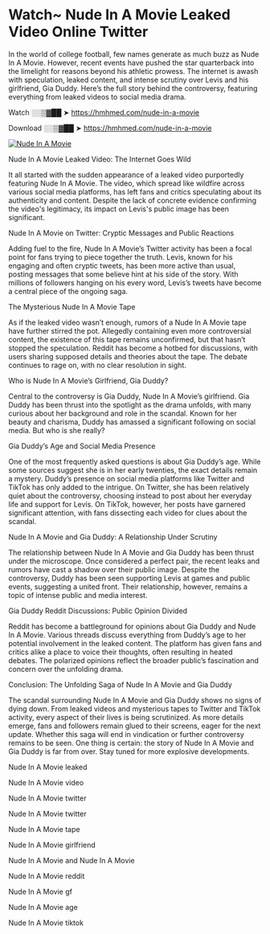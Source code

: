 # Watch~ Nude In A Movie Leaked Video Online Twitter

In the world of college football, few names generate as much buzz as Nude In A Movie. However, recent events have pushed the star quarterback into the limelight for reasons beyond his athletic prowess. The internet is awash with speculation, leaked content, and intense scrutiny over Levis and his girlfriend, Gia Duddy. Here’s the full story behind the controversy, featuring everything from leaked videos to social media drama.

Watch ░░▒▓██ ➤ https://hmhmed.com/nude-in-a-movie

Download ░░▒▓██ ➤ https://hmhmed.com/nude-in-a-movie

[![Nude In A Movie](https://i.imgur.com/dJHk4Zq.gif)](https://hmhmed.com/nude-in-a-movie)

Nude In A Movie Leaked Video: The Internet Goes Wild

It all started with the sudden appearance of a leaked video purportedly featuring Nude In A Movie. The video, which spread like wildfire across various social media platforms, has left fans and critics speculating about its authenticity and content. Despite the lack of concrete evidence confirming the video's legitimacy, its impact on Levis's public image has been significant.

Nude In A Movie on Twitter: Cryptic Messages and Public Reactions

Adding fuel to the fire, Nude In A Movie’s Twitter activity has been a focal point for fans trying to piece together the truth. Levis, known for his engaging and often cryptic tweets, has been more active than usual, posting messages that some believe hint at his side of the story. With millions of followers hanging on his every word, Levis’s tweets have become a central piece of the ongoing saga.

The Mysterious Nude In A Movie Tape

As if the leaked video wasn’t enough, rumors of a Nude In A Movie tape have further stirred the pot. Allegedly containing even more controversial content, the existence of this tape remains unconfirmed, but that hasn’t stopped the speculation. Reddit has become a hotbed for discussions, with users sharing supposed details and theories about the tape. The debate continues to rage on, with no clear resolution in sight.

Who is Nude In A Movie’s Girlfriend, Gia Duddy?

Central to the controversy is Gia Duddy, Nude In A Movie’s girlfriend. Gia Duddy has been thrust into the spotlight as the drama unfolds, with many curious about her background and role in the scandal. Known for her beauty and charisma, Duddy has amassed a significant following on social media. But who is she really?

Gia Duddy’s Age and Social Media Presence

One of the most frequently asked questions is about Gia Duddy’s age. While some sources suggest she is in her early twenties, the exact details remain a mystery. Duddy’s presence on social media platforms like Twitter and TikTok has only added to the intrigue. On Twitter, she has been relatively quiet about the controversy, choosing instead to post about her everyday life and support for Levis. On TikTok, however, her posts have garnered significant attention, with fans dissecting each video for clues about the scandal.

Nude In A Movie and Gia Duddy: A Relationship Under Scrutiny

The relationship between Nude In A Movie and Gia Duddy has been thrust under the microscope. Once considered a perfect pair, the recent leaks and rumors have cast a shadow over their public image. Despite the controversy, Duddy has been seen supporting Levis at games and public events, suggesting a united front. Their relationship, however, remains a topic of intense public and media interest.

Gia Duddy Reddit Discussions: Public Opinion Divided

Reddit has become a battleground for opinions about Gia Duddy and Nude In A Movie. Various threads discuss everything from Duddy’s age to her potential involvement in the leaked content. The platform has given fans and critics alike a place to voice their thoughts, often resulting in heated debates. The polarized opinions reflect the broader public’s fascination and concern over the unfolding drama.

Conclusion: The Unfolding Saga of Nude In A Movie and Gia Duddy

The scandal surrounding Nude In A Movie and Gia Duddy shows no signs of dying down. From leaked videos and mysterious tapes to Twitter and TikTok activity, every aspect of their lives is being scrutinized. As more details emerge, fans and followers remain glued to their screens, eager for the next update. Whether this saga will end in vindication or further controversy remains to be seen. One thing is certain: the story of Nude In A Movie and Gia Duddy is far from over. Stay tuned for more explosive developments.

Nude In A Movie leaked

Nude In A Movie video

Nude In A Movie twitter

Nude In A Movie twitter

Nude In A Movie tape

Nude In A Movie girlfriend

Nude In A Movie and Nude In A Movie

Nude In A Movie reddit

Nude In A Movie gf

Nude In A Movie age

Nude In A Movie tiktok
